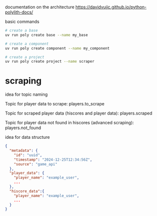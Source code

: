 documentation on the architecture https://davidvujic.github.io/python-polylith-docs/

basic commands
```sh
# create a base
uv run poly create base --name my_base

# create a component
uv run poly create component --name my_component

# create a project
uv run poly create project --name scraper
```


# scraping
idea for topic naming

Topic for player data to scrape:
players.to_scrape

Topic for scraped player data (hiscores and player data):
players.scraped

Topic for player data not found in hiscores (advanced scraping):
players.not_found

idea for data structure
```json
{
  "metadata": {
    "id": "uuid",
    "timestamp": "2024-12-25T12:34:56Z",
    "source": "game_api"
  },
  "player_data": {
    "player_name": "example_user",
    ...
  },
  "hiscore_data":{
    "player_name": "example_user",
    ...
  }
}
``` 